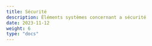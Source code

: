 ```yaml
---
title: Sécurité
description: Éléments systèmes concernant a sécurité
date: 2023-11-12
weight: 6
type: "docs"
---
```


